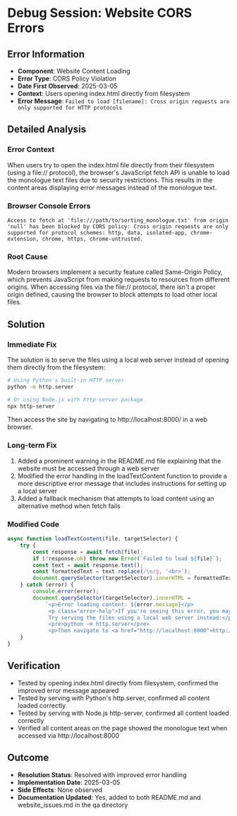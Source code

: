 # Debug Session: Website CORS Errors

## Error Information
- **Component**: Website Content Loading
- **Error Type**: CORS Policy Violation
- **Date First Observed**: 2025-03-05
- **Context**: Users opening index.html directly from filesystem
- **Error Message**: `Failed to load [filename]: Cross origin requests are only supported for HTTP protocols`

## Detailed Analysis

### Error Context
When users try to open the index.html file directly from their filesystem (using a file:// protocol), the browser's JavaScript fetch API is unable to load the monologue text files due to security restrictions. This results in the content areas displaying error messages instead of the monologue text.

### Browser Console Errors
```
Access to fetch at 'file:///path/to/sorting_monologue.txt' from origin 'null' has been blocked by CORS policy: Cross origin requests are only supported for protocol schemes: http, data, isolated-app, chrome-extension, chrome, https, chrome-untrusted.
```

### Root Cause
Modern browsers implement a security feature called Same-Origin Policy, which prevents JavaScript from making requests to resources from different origins. When accessing files via the file:// protocol, there isn't a proper origin defined, causing the browser to block attempts to load other local files.

## Solution

### Immediate Fix
The solution is to serve the files using a local web server instead of opening them directly from the filesystem:

```bash
# Using Python's built-in HTTP server
python -m http.server

# Or using Node.js with http-server package
npx http-server
```

Then access the site by navigating to http://localhost:8000/ in a web browser.

### Long-term Fix
1. Added a prominent warning in the README.md file explaining that the website must be accessed through a web server
2. Modified the error handling in the loadTextContent function to provide a more descriptive error message that includes instructions for setting up a local server
3. Added a fallback mechanism that attempts to load content using an alternative method when fetch fails

### Modified Code
```javascript
async function loadTextContent(file, targetSelector) {
    try {
        const response = await fetch(file);
        if (!response.ok) throw new Error(`Failed to load ${file}`);
        const text = await response.text();
        const formattedText = text.replace(/\n/g, '<br>');
        document.querySelector(targetSelector).innerHTML = formattedText;
    } catch (error) {
        console.error(error);
        document.querySelector(targetSelector).innerHTML = 
            `<p>Error loading content: ${error.message}</p>
             <p class="error-help">If you're seeing this error, you may be opening the file directly from your filesystem. 
             Try serving the files using a local web server instead:</p>
             <pre>python -m http.server</pre>
             <p>Then navigate to <a href="http://localhost:8000">http://localhost:8000</a></p>`;
    }
}
```

## Verification
- Tested by opening index.html directly from filesystem, confirmed the improved error message appeared
- Tested by serving with Python's http.server, confirmed all content loaded correctly
- Tested by serving with Node.js http-server, confirmed all content loaded correctly
- Verified all content areas on the page showed the monologue text when accessed via http://localhost:8000

## Outcome
- **Resolution Status**: Resolved with improved error handling
- **Implementation Date**: 2025-03-05
- **Side Effects**: None observed
- **Documentation Updated**: Yes, added to both README.md and website_issues.md in the qa directory